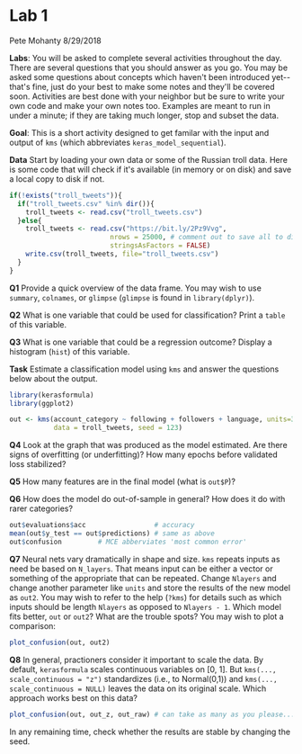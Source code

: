 Lab 1
================
Pete Mohanty
8/29/2018

**Labs**: You will be asked to complete several activities throughout the day. There are several questions that you should answer as you go. You may be asked some questions about concepts which haven't been introduced yet--that's fine, just do your best to make some notes and they'll be covered soon. Activities are best done with your neighbor but be sure to write your own code and make your own notes too. Examples are meant to run in under a minute; if they are taking much longer, stop and subset the data.

**Goal**: This is a short activity designed to get familar with the input and output of `kms` (which abbreviates `keras_model_sequential`).

**Data** Start by loading your own data or some of the Russian troll data. Here is some code that will check if it's available (in memory or on disk) and save a local copy to disk if not.

``` r
if(!exists("troll_tweets")){
  if("troll_tweets.csv" %in% dir()){
    troll_tweets <- read.csv("troll_tweets.csv")
  }else{
    troll_tweets <- read.csv("https://bit.ly/2Pz9Vvg", 
                         nrows = 25000, # comment out to save all to disk
                         stringsAsFactors = FALSE)
    write.csv(troll_tweets, file="troll_tweets.csv")
  }
}
```

**Q1** Provide a quick overview of the data frame. You may wish to use `summary`, `colnames`, or `glimpse` (`glimpse` is found in `library(dplyr)`).

**Q2** What is one variable that could be used for classification? Print a `table` of this variable.

**Q3** What is one variable that could be a regression outcome? Display a histogram (`hist`) of this variable.

**Task** Estimate a classification model using `kms` and answer the questions below about the output.

``` r
library(kerasformula)
library(ggplot2)

out <- kms(account_category ~ following + followers + language, units=3,
           data = troll_tweets, seed = 123)
```

**Q4** Look at the graph that was produced as the model estimated. Are there signs of overfitting (or underfitting)? How many epochs before validated loss stabilized?

**Q5** How many features are in the final model (what is `out$P`)?

**Q6** How does the model do out-of-sample in general? How does it do with rarer categories?

``` r
out$evaluations$acc                 # accuracy
mean(out$y_test == out$predictions) # same as above
out$confusion         # MCE abberviates 'most common error'
```

**Q7** Neural nets vary dramatically in shape and size. `kms` repeats inputs as need be based on `N_layers`. That means input can be either a vector or something of the appropriate that can be repeated. Change `Nlayers` and change another parameter like `units` and store the results of the new model as `out2`. You may wish to refer to the help (`?kms`) for details such as which inputs should be length `Nlayers` as opposed to `Nlayers - 1`. Which model fits better, `out` or `out2`? What are the trouble spots? You may wish to plot a comparison:

``` r
plot_confusion(out, out2)
```

**Q8** In general, practioners consider it important to scale the data. By default, `kerasformula` scales continuous variables on \[0, 1\]. But `kms(..., scale_continuous = "z")` standardizes (i.e., to Normal(0,1)) and `kms(..., scale_continuous = NULL)` leaves the data on its original scale. Which approach works best on this data?

``` r
plot_confusion(out, out_z, out_raw) # can take as many as you please...
```

In any remaining time, check whether the results are stable by changing the seed.
